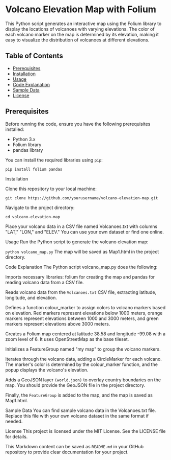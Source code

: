 
# Volcano Elevation Map with Folium

This Python script generates an interactive map using the Folium library to display the locations of volcanoes with varying elevations. The color of each volcano marker on the map is determined by its elevation, making it easy to visualize the distribution of volcanoes at different elevations.

## Table of Contents

- [Prerequisites](#prerequisites)
- [Installation](#installation)
- [Usage](#usage)
- [Code Explanation](#code-explanation)
- [Sample Data](#sample-data)
- [License](#license)

## Prerequisites

Before running the code, ensure you have the following prerequisites installed:

- Python 3.x
- Folium library
- pandas library

You can install the required libraries using `pip`:

```
pip install folium pandas
```
Installation

Clone this repository to your local machine:

`git clone https://github.com/yourusername/volcano-elevation-map.git`

Navigate to the project directory:


`cd volcano-elevation-map`

Place your volcano data in a CSV file named Volcanoes.txt with columns "LAT," "LON," and "ELEV." You can use your own dataset or find one online.

Usage
Run the Python script to generate the volcano elevation map:


`python volcano_map.py`
The map will be saved as Map1.html in the project directory.

Code Explanation
The Python script volcano_map.py does the following:

Imports necessary libraries: folium for creating the map and pandas for reading volcano data from a CSV file.

Reads volcano data from the `Volcanoes.txt` CSV file, extracting latitude, longitude, and elevation.

Defines a function colour_marker to assign colors to volcano markers based on elevation. Red markers represent elevations below 1000 meters, orange markers represent elevations between 1000 and 3000 meters, and green markers represent elevations above 3000 meters.

Creates a Folium map centered at latitude 38.58 and longitude -99.08 with a zoom level of 6. It uses OpenStreetMap as the base tileset.

Initializes a FeatureGroup named "my map" to group the volcano markers.

Iterates through the volcano data, adding a CircleMarker for each volcano. The marker's color is determined by the colour_marker function, and the popup displays the volcano's elevation.

Adds a GeoJSON layer `(world.json)` to overlay country boundaries on the map. You should provide the GeoJSON file in the project directory.

Finally, the `FeatureGroup` is added to the map, and the map is saved as Map1.html.

Sample Data
You can find sample volcano data in the Volcanoes.txt file. Replace this file with your own volcano dataset in the same format if needed.

License
This project is licensed under the MIT License. See the LICENSE file for details.


This Markdown content can be saved as `README.md` in your GitHub repository to provide clear documentation for your project.